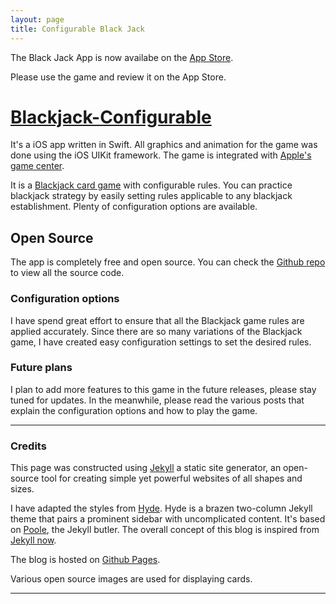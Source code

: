 ```yaml
---
layout: page
title: Configurable Black Jack
---
```


The Black Jack App is now availabe on the [App Store]( https://itunes.apple.com/us/app/blackjack-configurable/id975037070?ls=1&mt=8). 

<p class="message">
Please use the game and review it on the App Store.
</p>

# [Blackjack-Configurable]( https://itunes.apple.com/us/app/blackjack-configurable/id975037070?ls=1&mt=8)

It's a iOS app written in Swift. All graphics and animation for the game was done using the iOS UIKit framework. The game is integrated with [Apple's game center](https://developer.apple.com/game-center/).

It is a [Blackjack card game](http://en.wikipedia.org/wiki/Blackjack) with configurable rules. You can practice blackjack strategy by easily setting rules applicable to any blackjack establishment. Plenty of configuration options are available.  

## Open Source

The app is completely free and open source.  You can check the [Github repo](https://github.com/sameertotey/BlackJack) to view all the source code. 

### Configuration options
I have spend great effort to ensure that all the Blackjack game rules are applied accurately. Since there are so many variations of the Blackjack game, I have created easy configuration settings to set the desired rules.

### Future plans

I plan to add more features to this game in the future releases, please stay tuned for updates. In the meanwhile, please read the various posts that explain the configuration options and how to play the game.

----

### Credits

This page was constructed using [Jekyll](http://jekyllrb.com) a static site generator, an open-source tool for creating simple yet powerful websites of all shapes and sizes.

I have adapted the styles from [Hyde](https://github.com/poole/hyde). Hyde is a brazen two-column Jekyll theme that pairs a prominent sidebar with uncomplicated content. It's based on [Poole](http://getpoole.com), the Jekyll butler. The overall concept of this blog is inspired from [Jekyll now](https://github.com/barryclark/jekyll-now).

The blog is hosted on [Github Pages](https://pages.github.com/).

Various open source images are used for displaying cards.

----